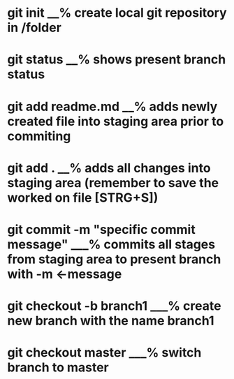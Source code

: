 # git init   __% create local git repository in /folder
# git status __% shows present branch status
# git add readme.md  __% adds newly created file into staging area prior to commiting
# git add .   __% adds all changes into staging area  (remember to save the worked on file [STRG+S])
# git commit -m "specific commit message"   ___% commits all stages from staging area to present branch with -m <-message
# git checkout -b branch1   ___% create new branch with the name branch1
# git checkout master   ___% switch branch to master